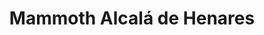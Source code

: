 ---
title: "Mammoth Alcalá de Henares"
url: /alcala-de-henares/mammoth-alcala-de-henares/
shop: bicicleta
---